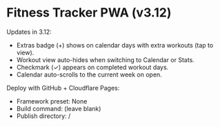 # Fitness Tracker PWA (v3.12)

Updates in 3.12:
- Extras badge (+) shows on calendar days with extra workouts (tap to view).
- Workout view auto-hides when switching to Calendar or Stats.
- Checkmark (✓) appears on completed workout days.
- Calendar auto-scrolls to the current week on open.

Deploy with GitHub + Cloudflare Pages:
- Framework preset: None
- Build command: (leave blank)
- Publish directory: /
